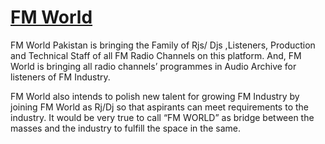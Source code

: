 # [FM World](https://www.fmworld.pk/)
FM World Pakistan is bringing the Family of Rjs/ Djs ,Listeners, Production and Technical Staff of all FM Radio Channels on this platform. And, FM World is bringing all radio channels’ programmes in Audio Archive for listeners of FM Industry.

FM World also intends to polish new talent for growing FM Industry by joining FM World as Rj/Dj so that aspirants can meet requirements to the industry. It would be very true to call “FM WORLD” as bridge between the masses and the industry to fulfill the space in the same.


